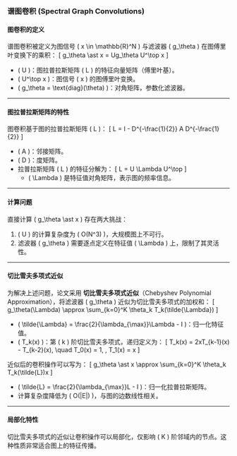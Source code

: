 ### **谱图卷积 (Spectral Graph Convolutions)**

#### **图卷积的定义**

谱图卷积被定义为图信号 \( x \in \mathbb{R}^N \) 与滤波器 \( g_\theta \) 在图傅里叶变换下的乘积：
\[
g_\theta \ast x = Ug_\theta U^\top x
\]
- \( U \)：图拉普拉斯矩阵 \( L \) 的特征向量矩阵（傅里叶基）。
- \( U^\top x \)：图信号 \( x \) 的图傅里叶变换。
- \( g_\theta = \text{diag}(\theta) \)：对角矩阵，参数化滤波器。

---

#### **图拉普拉斯矩阵的特性**

图卷积基于图的拉普拉斯矩阵 \( L \)：
\[
L = I - D^{-\frac{1}{2}} A D^{-\frac{1}{2}}
\]
- \( A \)：邻接矩阵。
- \( D \)：度矩阵。
- 拉普拉斯矩阵 \( L \) 的特征分解为：
  \[
  L = U \Lambda U^\top
  \]
  - \( \Lambda \) 是特征值对角矩阵，表示图的频率信息。

---

#### **计算问题**

直接计算 \( g_\theta \ast x \) 存在两大挑战：
1. \( U \) 的计算复杂度为 \( O(N^3) \)，大规模图上不可行。
2. 滤波器 \( g_\theta \) 需要逐点定义在特征值 \( \Lambda \) 上，限制了其灵活性。

---

#### **切比雪夫多项式近似**

为解决上述问题，论文采用 **切比雪夫多项式近似**（Chebyshev Polynomial Approximation），将滤波器 \( g_\theta \) 近似为切比雪夫多项式的加权和：
\[
g_\theta(\Lambda) \approx \sum_{k=0}^K \theta_k T_k(\tilde{\Lambda})
\]
- \( \tilde{\Lambda} = \frac{2}{\lambda_{\max}}\Lambda - I \)：归一化特征值。
- \( T_k(x) \)：第 \( k \) 阶切比雪夫多项式，递归定义为：
  \[
  T_k(x) = 2xT_{k-1}(x) - T_{k-2}(x), \quad T_0(x) = 1, \, T_1(x) = x
  \]

近似后的卷积操作可以写为：
\[
g_\theta \ast x \approx \sum_{k=0}^K \theta_k T_k(\tilde{L})x
\]
- \( \tilde{L} = \frac{2}{\lambda_{\max}}L - I \)：归一化拉普拉斯矩阵。
- 计算复杂度降低为 \( O(|E|) \)，与图的边数线性相关。

---

#### **局部化特性**

切比雪夫多项式的近似让卷积操作可以局部化，仅影响 \( K \) 阶邻域内的节点。这种性质非常适合图上的特征传播。